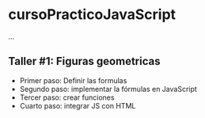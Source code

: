 # cursoPracticoJavaScript

...

## Taller #1: Figuras geometricas

- Primer paso: Definir las formulas
- Segundo paso: implementar la fórmulas en JavaScript 
- Tercer paso: crear funciones
- Cuarto paso: integrar JS con HTML